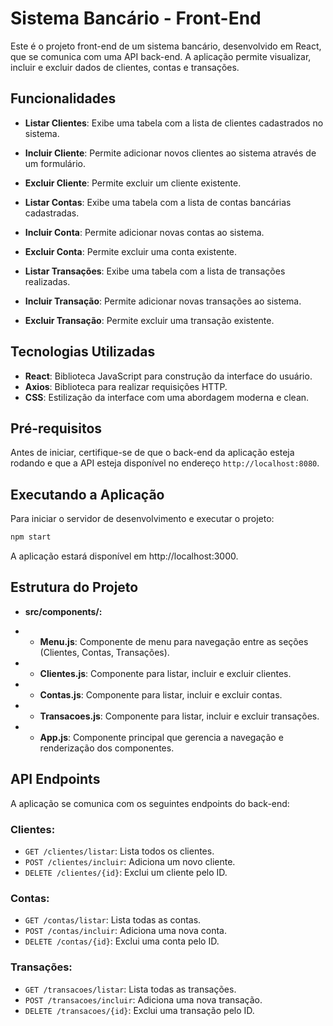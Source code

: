 # Sistema Bancário - Front-End

Este é o projeto front-end de um sistema bancário, desenvolvido em React, que se comunica com uma API back-end. A aplicação permite visualizar, incluir e excluir dados de clientes, contas e transações.

## Funcionalidades

- **Listar Clientes**: Exibe uma tabela com a lista de clientes cadastrados no sistema.
- **Incluir Cliente**: Permite adicionar novos clientes ao sistema através de um formulário.
- **Excluir Cliente**: Permite excluir um cliente existente.
  
- **Listar Contas**: Exibe uma tabela com a lista de contas bancárias cadastradas.
- **Incluir Conta**: Permite adicionar novas contas ao sistema.
- **Excluir Conta**: Permite excluir uma conta existente.
  
- **Listar Transações**: Exibe uma tabela com a lista de transações realizadas.
- **Incluir Transação**: Permite adicionar novas transações ao sistema.
- **Excluir Transação**: Permite excluir uma transação existente.

## Tecnologias Utilizadas

- **React**: Biblioteca JavaScript para construção da interface do usuário.
- **Axios**: Biblioteca para realizar requisições HTTP.
- **CSS**: Estilização da interface com uma abordagem moderna e clean.

## Pré-requisitos

Antes de iniciar, certifique-se de que o back-end da aplicação esteja rodando e que a API esteja disponível no endereço `http://localhost:8080`.

## Executando a Aplicação
Para iniciar o servidor de desenvolvimento e executar o projeto:

```bash
npm start
```

A aplicação estará disponível em http://localhost:3000.

## Estrutura do Projeto
 - **src/components/:**

 - - **Menu.js**: Componente de menu para navegação entre as seções (Clientes, Contas, Transações).
 - - **Clientes.js**: Componente para listar, incluir e excluir clientes.
 - - **Contas.js**: Componente para listar, incluir e excluir contas.
 - - **Transacoes.js**: Componente para listar, incluir e excluir transações.
 - - **App.js**: Componente principal que gerencia a navegação e renderização dos componentes.

## API Endpoints

A aplicação se comunica com os seguintes endpoints do back-end:

### Clientes:
- `GET /clientes/listar`: Lista todos os clientes.
- `POST /clientes/incluir`: Adiciona um novo cliente.
- `DELETE /clientes/{id}`: Exclui um cliente pelo ID.

### Contas:
- `GET /contas/listar`: Lista todas as contas.
- `POST /contas/incluir`: Adiciona uma nova conta.
- `DELETE /contas/{id}`: Exclui uma conta pelo ID.

### Transações:
- `GET /transacoes/listar`: Lista todas as transações.
- `POST /transacoes/incluir`: Adiciona uma nova transação.
- `DELETE /transacoes/{id}`: Exclui uma transação pelo ID.